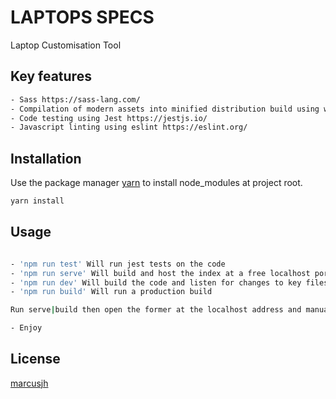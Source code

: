 # LAPTOPS SPECS

Laptop Customisation Tool

## Key features

```bash
- Sass https://sass-lang.com/
- Compilation of modern assets into minified distribution build using webpack https://webpack.js.org/
- Code testing using Jest https://jestjs.io/
- Javascript linting using eslint https://eslint.org/
```

## Installation

Use the package manager [yarn](https://yarnpkg.com/) to install node_modules at project root.

```bash
yarn install
```

## Usage

```bash

- 'npm run test' Will run jest tests on the code
- 'npm run serve' Will build and host the index at a free localhost port
- 'npm run dev' Will build the code and listen for changes to key files triggering a rebuild
- 'npm run build' Will run a production build

Run serve|build then open the former at the localhost address and manually open the index.html file in your browser for the latter

- Enjoy
```

## License
[marcusjh](https://marcusjh.co.uk)
